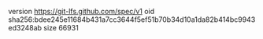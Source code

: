 version https://git-lfs.github.com/spec/v1
oid sha256:bdee245e11684b431a7cc3644f5ef51b70b34d10a1da82b414bc9943ed3248ab
size 66931
